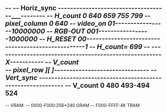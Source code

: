-- 
--  Horiz_sync  ------------------------------------__________--------
--  H_count       0                640             659       755    799
--  pixel_column  0                640
--  video_on      01-----------------10000000
--  RGB-OUT       001-----------------1000000
--  H_RESET       00--------------------------------------------------1
--                                              H_count= 699
--  ------------------------------------------------------X-----------
--  V_count  
--  pixel_row     ][                  ]-------------------------------
--  Vert_sync      -----------------------------------------------_______------------
--  V_count         0                                      480    493-494          524
--
--  VRAM:
--  0000-F000:256*240 GRAM
--  F000-FFFF:4K      TRAM